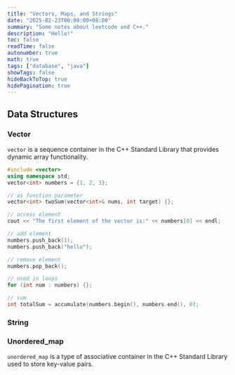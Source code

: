 ```yaml
---
title: "Vectors, Maps, and Strings"
date: "2025-02-23T00:00:00+08:00"
summary: "Some notes about leetcode and C++."
description: "Hello!"
toc: false
readTime: false
autonumber: true
math: true
tags: ["database", "java"]
showTags: false
hideBackToTop: true
hidePagination: true
---
```


## Data Structures

### Vector

`vector` is a sequence container in the C++ Standard Library that provides dynamic array functionality.

```cpp
#include <vector>
using namespace std;
vector<int> numbers = {1, 2, 3};

// as function parameter
vector<int> twoSum(vector<int>& nums, int target) {};

// access element
cout << "The first element of the vector is:" << numbers[0] << endl;

// add element
numbers.push_back(1);
numbers.push_back("hello");

// remove element 
numbers.pop_back();

// used in loops
for (int num : numbers) {};

// sum
int totalSum = accumulate(numbers.begin(), numbers.end(), 0);
```


### String

### Unordered_map

`unordered_map` is a type of associative container in the C++ Standard Library used to store key-value pairs.